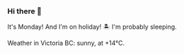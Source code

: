 ### Hi there :wave:

It's Monday! And I'm on holiday! :desert_island: I'm probably sleeping.

Weather in Victoria BC: sunny, at +14°C.
